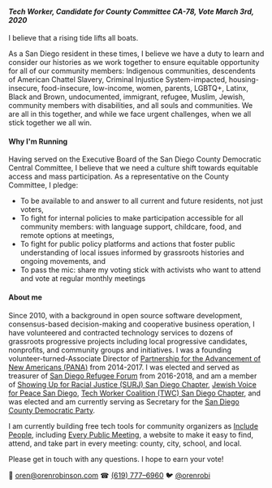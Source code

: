 #### *Tech Worker, Candidate for County Committee CA-78, Vote March 3rd, 2020*

I believe that a rising tide lifts all boats.

As a San Diego resident in these times, I believe we have a duty to learn and consider our histories as we work together to ensure equitable opportunity for all of our community members: Indigenous communities, descendents of American Chattel Slavery, Criminal Injustice System-impacted, housing-insecure, food-insecure, low-income, women, parents, LGBTQ+, Latinx, Black and Brown, undocumented, immigrant, refugee, Muslim, Jewish, community members with disabilities, and all souls and communities. We are all in this together, and while we face urgent challenges, when we all stick together we all win.

#### Why I'm Running

Having served on the Executive Board of the San Diego County Democratic Central Committee, I believe that we need a culture shift towards equitable access and mass participation. As a representative on the County Committee, I pledge:

- To be available to and answer to all current and future residents, not just voters,
- To fight for internal policies to make participation accessible for all community members: with language support, childcare, food, and remote options at meetings,
- To fight for public policy platforms and actions that foster public understanding of local issues informed by grassroots histories and ongoing movements, and
- To pass the mic: share my voting stick with activists who want to attend and vote at regular monthly meetings

#### About me

Since 2010, with a background in open source software development, consensus-based decision-making and cooperative business operation, I have volunteered and contracted technology services to dozens of grassroots progressive projects including local progressive candidates, nonprofits, and community groups and initiatives. I was a founding volunteer-turned-Associate Director of [Partnership for the Advancement of New Americans (PANA)](https://www.panasd.org) from 2014-2017. I was elected and served as treasurer of [San Diego Refugee Forum](http://www.sdrefugeeforum.org/) from 2016-2018, and am a member of [Showing Up for Racial Justice (SURJ) San Diego Chapter](https://surjsandiego.org/), [Jewish Voice for Peace San Diego](https://www.jvpsandiego.org/), [Tech Worker Coalition (TWC) San Diego Chapter](https://www.meetup.com/TWCSanDiego), and was elected and am currently serving as Secretary for the [San Diego County Democratic Party](https://sdcdp.ngpvanhost.com/executive-board).

I am currently building free tech tools for community organizers as [Include People](https://www.patreon.com/includepeople), including [Every Public Meeting](https://www.everypublicmeeting.com), a website to make it easy to find, attend, and take part in every meeting: county, city, school, and local.

Please get in touch with any questions. I hope to earn your vote!

📧 [oren@orenrobinson.com](mailto:oren@orenrobinson.com) ☎ [(619) 777–6960](tel:16197776960) 🐦 [@orenrobi](https://twitter.com/orenrobi/)
